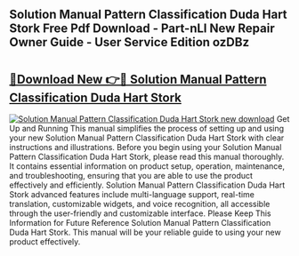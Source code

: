 ## Solution Manual Pattern Classification Duda Hart Stork Free Pdf Download - Part-nLl New Repair Owner Guide - User Service Edition ozDBz

# <h2><a href="http://bc79922.oget.top/?id=Solution+Manual+Pattern+Classification+Duda+Hart+Stork">🔗Download New 👉🔴 Solution Manual Pattern Classification Duda Hart Stork</a></h2>

[![Solution Manual Pattern Classification Duda Hart Stork new download](https://i.imgur.com/5g1atiW.png)](http://bc79922.oget.top/?id=Solution+Manual+Pattern+Classification+Duda+Hart+Stork)
Get Up and Running This manual simplifies the process of setting up and using your new Solution Manual Pattern Classification Duda Hart Stork with clear instructions and illustrations. Before you begin using your Solution Manual Pattern Classification Duda Hart Stork, please read this manual thoroughly. It contains essential information on product setup, operation, maintenance, and troubleshooting, ensuring that you are able to use the product effectively and efficiently. Solution Manual Pattern Classification Duda Hart Stork advanced features include multi-language support, real-time translation, customizable widgets, and voice recognition, all accessible through the user-friendly and customizable interface. Please Keep This Information for Future Reference Solution Manual Pattern Classification Duda Hart Stork. This manual will be your reliable guide to using your new product effectively.
